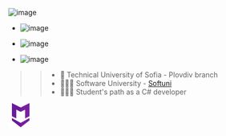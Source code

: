 
  ![image](https://user-images.githubusercontent.com/87379875/125502965-dd62ff91-e380-4b00-b646-799bc17eb0df.png)


 - ![image](https://user-images.githubusercontent.com/87379875/125498572-1d977df9-4a16-40a4-9b9f-66c3876e3975.png)

- ![image](https://user-images.githubusercontent.com/87379875/125498910-2e2d8bc0-9095-4e47-b1b7-bfdc65d79283.png)



- ![image](https://user-images.githubusercontent.com/87379875/125501520-c32d7422-97ff-4f4b-ad1d-3bb6fc4d4b7f.png)

 >> - 🏫 Technical University of Sofia - Plovdiv branch
 >> - 👩🏻‍💻 Software University  - [Softuni](https://softuni.bg/ "Softuni's Homepage") 
 >> - 👩🏻‍🎓  Student's path as a C# developer
 

![alt text](https://github.com/adam-p/markdown-here/raw/master/src/common/images/icon48.png "Logo Title Text 1")

